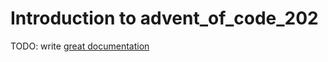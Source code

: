 # Introduction to advent_of_code_202

TODO: write [great documentation](http://jacobian.org/writing/what-to-write/)
